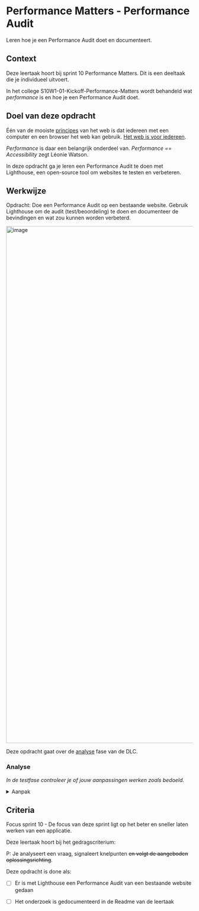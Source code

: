 
# Performance Matters - Performance Audit

Leren hoe je een Performance Audit doet en documenteert.

## Context

Deze leertaak hoort bij sprint 10 Performance Matters. Dit is een deeltaak die je individueel uitvoert.

In het college S10W1-01-Kickoff-Performance-Matters wordt behandeld wat _performance_ is en hoe je een Performance Audit doet.

## Doel van deze opdracht

Één van de mooiste [principes](https://www.w3.org/DesignIssues/Principles.html) van het web is dat iedereen met een computer en een browser het web kan gebruik. [Het web is voor iedereen](https://www.youtube.com/watch?v=UMNFehJIi0E). 

_Performance_ is daar een belangrijk onderdeel van. _Performance == Accessibility_ zegt Léonie Watson. 

In deze opdracht ga je leren een Performance Audit te doen met Lighthouse, een open-source tool om websites te testen en verbeteren. 

## Werkwijze

Opdracht: Doe een Performance Audit op een bestaande website. Gebruik Lighthouse om de audit (test/beoordeling) te doen en documenteer de bevindingen en wat zou kunnen worden verbeterd. 

<img width="1391" alt="image" src="https://user-images.githubusercontent.com/1391509/164996927-0f91670e-323c-4be2-8981-2bb95bf910b9.png">


Deze opdracht gaat over de [analyse](#analyse) fase van de DLC.

### Analyse
*In de testfase controleer je of jouw aanpassingen werken zoals bedoeld.*

<details>
<summary>Aanpak</summary>


1. Open Dev Tools in Google Chrome en run een Lighthouse Performance Audit.
2. Zet in de Network tab van de Dev Tools de chache uit en pas de netwerk snelheid aan:
    - Disable Cache
    - Network Throttle 3G
4. Analyseer de Metrics:
    - First Contentful Paint (FCP)
    - Largest Contentful Paint (LCP)
    - First Input Delay (FID)
    - Time to Interactive (TTI)
    - Total Blocking Time (TBT)
    - Cumulative Layout Shift (CLS)
5. Bekijk welke _Opportunities_ en _Diagnostics_ zijn gevonden.
6. Schrijf per Metrics wat je hebt gevonden en hoe dit kan worden verbeterd als de score onder de 90 is. Of wat er goed gaat. 

#### Materiaal analysefase

- [Metrics - Measuring performance and user experience](https://web.dev/metrics/)
- [Web Performance](https://developer.mozilla.org/en-US/docs/Web/Performance)
- [Lighthouse](https://developers.google.com/web/tools/lighthouse/)

</details>



## Criteria

Focus sprint 10 - De focus van deze sprint ligt op het beter en sneller laten werken van een applicatie.


Deze leertaak hoort bij het gedragscriterium:

P: Je analyseert een vraag, signaleert knelpunten ~~en volgt de aangeboden oplossingsrichting~~.

Deze opdracht is done als:

- [ ] Er is met Lighthouse een Performance Audit van een bestaande website gedaan
- [ ] Het onderzoek is gedocumenteerd in de Readme van de leertaak

